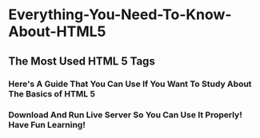 # Everything-You-Need-To-Know-About-HTML5

## The Most Used HTML 5 Tags

### Here's A Guide That You Can Use If You Want To Study About The Basics of HTML 5

### Download And Run Live Server So You Can Use It Properly! Have Fun Learning!
